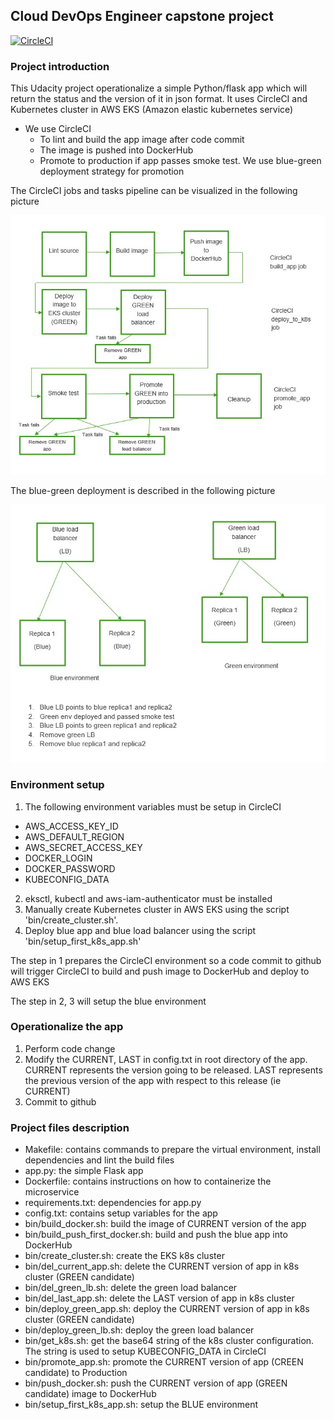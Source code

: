 ## Cloud DevOps Engineer capstone project

[![CircleCI](https://circleci.com/gh/plj611/c5/tree/master.svg?style=svg)](https://circleci.com/gh/plj611/c5/tree/master)

### Project introduction

This Udacity project operationalize a simple Python/flask app which will return the status and the version of it in json format. It uses CircleCI and Kubernetes cluster in AWS EKS (Amazon elastic kubernetes service)

- We use CircleCI 
  - To lint and build the app image after code commit
  - The image is pushed into DockerHub
  - Promote to production if app passes smoke test. We use blue-green deployment strategy for promotion

The CircleCI jobs and tasks pipeline can be visualized in the following picture

![](images/pipeline.jpg)

The blue-green deployment is described in the following picture

 ![](images/bluegreen.jpg)

### Environment setup

1. The following environment variables must be setup in CircleCI

- AWS_ACCESS_KEY_ID
- AWS_DEFAULT_REGION
- AWS_SECRET_ACCESS_KEY
- DOCKER_LOGIN
- DOCKER_PASSWORD
- KUBECONFIG_DATA
2. eksctl, kubectl and aws-iam-authenticator must be installed
3. Manually create Kubernetes cluster in AWS EKS using the script 'bin/create_cluster.sh'.
4. Deploy blue app and blue load balancer using the script 'bin/setup_first_k8s_app.sh'

The step in 1 prepares the CircleCI environment so a code commit to github will trigger CircleCI to build and push image to DockerHub and deploy to AWS EKS

The step in 2, 3 will setup the blue environment

### Operationalize the app

1. Perform code change
2. Modify the CURRENT, LAST in config.txt in root directory of the app. CURRENT represents the version going to be released. LAST represents the previous version of the app with respect to this release (ie CURRENT)
3. Commit to github

### Project files description

- Makefile: contains commands to prepare the virtual environment, install dependencies and lint the build files
- app.py: the simple Flask app
- Dockerfile: contains instructions on how to containerize the microservice
- requirements.txt: dependencies for app.py
- config.txt: contains setup variables for the app
- bin/build_docker.sh: build the image of CURRENT version of the app
- bin/build_push_first_docker.sh: build and push the blue app into DockerHub
- bin/create_cluster.sh: create the EKS k8s cluster
- bin/del_current_app.sh: delete the CURRENT version of app in k8s cluster (GREEN candidate)
- bin/del_green_lb.sh: delete the green load balancer
- bin/del_last_app.sh: delete the LAST version of app in k8s cluster
- bin/deploy_green_app.sh: deploy the CURRENT version of app in k8s cluster (GREEN candidate)
- bin/deploy_green_lb.sh: deploy the green load balancer
- bin/get_k8s.sh: get the base64 string of the k8s cluster configuration. The string is used to setup KUBECONFIG_DATA in CircleCI
- bin/promote_app.sh: promote the CURRENT version of app (CREEN candidate) to Production 
- bin/push_docker.sh: push the CURRENT version of app (GREEN candidate) image to DockerHub
- bin/setup_first_k8s_app.sh: setup the BLUE environment